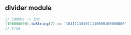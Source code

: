 ## divider module

```js
// 100MHz -> 1Hz
(100000000).toString(2) == '101111101011110000100000000'
// true
```
